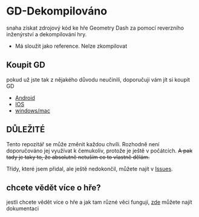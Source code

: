 # GD-Dekompilováno
 snaha získat zdrojový kód ke hře Geometry Dash za pomocí reverzního inženýrství a dekompilování hry.  

- Má sloužit jako reference. Nelze zkompilovat

## Koupit GD

pokud už jste tak z nějakého důvodu neučinili, doporučuji vám jít si koupit GD

- [Android](https://play.google.com/store/apps/details?id=com.robtopx.geometryjump&hl=en_GB&gl=US)
- [IOS](https://apps.apple.com/us/app/geometry-dash/id625334537)
- [windows/mac](https://store.steampowered.com/app/322170/Geometry_Dash/)

## DŮLEŽITÉ

Tento repozitář se může změnit každou chvíli. Rozhodně není doporučováno jej využívat k čemukoliv, protože je ještě v počátcích. ~~A pak tady je taky to, že absolutně netuším co to vlastně dělám.~~  

Třídy, které jsem přidal, ale ještě nedokončil, můžete najít v [Issues](https://github.com/Wyliemaster/GD-Decompiled/issues).

## chcete vědět více o hře?

jestli chcete vědět více o hře a jak tam různé věci fungují, [zde](https://github.com/Wyliemaster/gddocs) můžete najít dokumentaci
